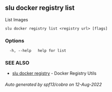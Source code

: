 ## slu docker registry list

List Images

```
slu docker registry list <registry url> [flags]
```

### Options

```
  -h, --help   help for list
```

### SEE ALSO

* [slu docker registry](slu_docker_registry.md)	 - Docker Registry Utils

###### Auto generated by spf13/cobra on 12-Aug-2022
